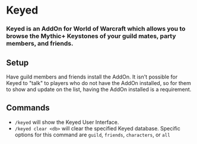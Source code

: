 # Keyed
### Keyed is an AddOn for World of Warcraft which allows you to browse the Mythic+ Keystones of your guild mates, party members, and friends.

## Setup
Have guild members and friends install the AddOn. It isn't possible for Keyed to "talk" to players who do not have the AddOn installed, so for them to show and update on the list, having the AddOn installed is a requirement.

## Commands
* `/keyed` will show the Keyed User Interface.
* `/keyed clear <db>` will clear the specified Keyed database. Specific options for this command are `guild`, `friends`, `characters`, or `all`
